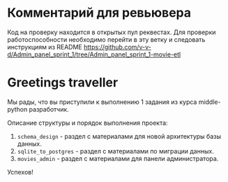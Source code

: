 # Комментарий для ревьювера

Код на проверку находится в открытых пул реквестах.
Для проверки работоспособности необходимо перейти в эту ветку и следовать инструкциям из README
https://github.com/v-v-d/Admin_panel_sprint_1/tree/Admin_panel_sprint_1-movie-etl

# Greetings traveller

Мы рады, что вы приступили к выполнению 1 задания из курса middle-python разработчик.
 
Описание структуры и порядок выполнения проекта:
1. `schema_design` - раздел c материалами для новой архитектуры базы данных.
2. `sqlite_to_postgres` - раздел с материалами по миграции данных.
3. `movies_admin` - раздел с материалами для панели администратора.

Успехов!
